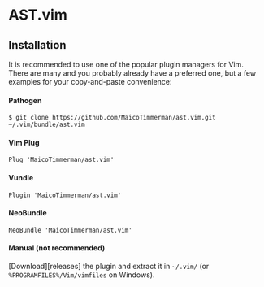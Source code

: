 # AST.vim


## Installation

It is recommended to use one of the popular plugin managers for Vim. There are
many and you probably already have a preferred one, but a few examples for your
copy-and-paste convenience:

#### Pathogen

    $ git clone https://github.com/MaicoTimmerman/ast.vim.git ~/.vim/bundle/ast.vim

#### Vim Plug

```vim
Plug 'MaicoTimmerman/ast.vim'
```

#### Vundle

```vim
Plugin 'MaicoTimmerman/ast.vim'
```

#### NeoBundle

```vim
NeoBundle 'MaicoTimmerman/ast.vim'

```

#### Manual (not recommended)

[Download][releases] the plugin and extract it in `~/.vim/` (or
`%PROGRAMFILES%/Vim/vimfiles` on Windows).
